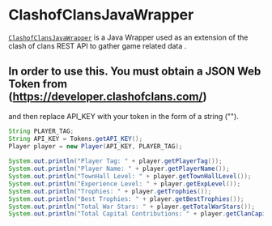 # ClashofClansJavaWrapper
[`ClashofClansJavaWrapper`](https://github.com/NicolasJott/ClashofClansJavaWrapper)
is a Java Wrapper used as an extension of the clash of clans REST API to gather game related data .
## In order to use this. You must obtain a JSON Web Token from (https://developer.clashofclans.com/) 
   and then replace API_KEY with your token in the form of a string ("").



```.java
String PLAYER_TAG;
String API_KEY = Tokens.getAPI_KEY();
Player player = new Player(API_KEY, PLAYER_TAG);
       
System.out.println("Player Tag: " + player.getPlayerTag());
System.out.println("Player Name: " + player.getPlayerName());
System.out.println("TownHall Level: " + player.getTownHallLevel());
System.out.println("Experience Level: " + player.getExpLevel());
System.out.println("Trophies: " + player.getTrophies());
System.out.println("Best Trophies: " + player.getBestTrophies());
System.out.println("Total War Stars: " + player.getTotalWarStars());
System.out.println("Total Capital Contributions: " + player.getClanCapitalContributions());
```

